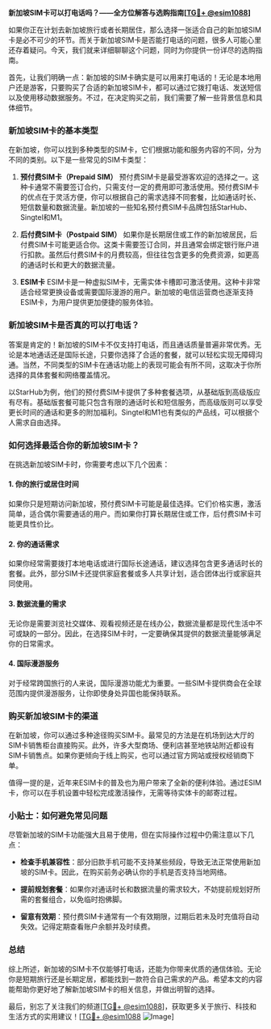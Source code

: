 **新加坡SIM卡可以打电话吗？——全方位解答与选购指南[[TG💪+ @esim1088](https://t.me/s/esim1088)]**

如果你正在计划去新加坡旅行或者长期居住，那么选择一张适合自己的新加坡SIM卡是必不可少的环节。而关于新加坡SIM卡是否能打电话的问题，很多人可能心里还存着疑问。今天，我们就来详细聊聊这个问题，同时为你提供一份详尽的选购指南。

首先，让我们明确一点：新加坡的SIM卡确实是可以用来打电话的！无论是本地用户还是游客，只要购买了合适的新加坡SIM卡，都可以通过它拨打电话、发送短信以及使用移动数据服务。不过，在决定购买之前，我们需要了解一些背景信息和具体细节。

### 新加坡SIM卡的基本类型

在新加坡，你可以找到多种类型的SIM卡，它们根据功能和服务内容的不同，分为不同的类别。以下是一些常见的SIM卡类型：

1. **预付费SIM卡（Prepaid SIM）**
   预付费SIM卡是最受游客欢迎的选择之一。这种卡通常不需要签订合约，只需支付一定的费用即可激活使用。预付费SIM卡的优点在于灵活方便，你可以根据自己的需求选择不同套餐，比如通话时长、短信数量和数据流量。新加坡的一些知名预付费SIM卡品牌包括StarHub、Singtel和M1。

2. **后付费SIM卡（Postpaid SIM）**
   如果你是长期居住或工作的新加坡居民，后付费SIM卡可能更适合你。这类卡需要签订合同，并且通常会绑定银行账户进行扣款。虽然后付费SIM卡的月费较高，但往往包含更多的免费资源，如更高的通话时长和更大的数据流量。

3. **ESIM卡**
   ESIM卡是一种虚拟SIM卡，无需实体卡槽即可激活使用。这种卡非常适合经常更换设备或需要国际漫游的用户。新加坡的电信运营商也逐渐支持ESIM卡，为用户提供更加便捷的服务体验。

### 新加坡SIM卡是否真的可以打电话？

答案是肯定的！新加坡的SIM卡不仅支持打电话，而且通话质量普遍非常优秀。无论是本地通话还是国际长途，只要你选择了合适的套餐，就可以轻松实现无障碍沟通。当然，不同类型的SIM卡在通话功能上的表现可能会有所不同，这取决于你所选择的具体套餐和网络覆盖情况。

以StarHub为例，他们的预付费SIM卡提供了多种套餐选项，从基础版到高级版应有尽有。基础版套餐可能只包含有限的通话时长和短信服务，而高级版则可以享受更长时间的通话和更多的附加福利。Singtel和M1也有类似的产品线，可以根据个人需求自由选择。

### 如何选择最适合你的新加坡SIM卡？

在挑选新加坡SIM卡时，你需要考虑以下几个因素：

#### 1. 你的旅行或居住时间
如果你只是短期访问新加坡，预付费SIM卡可能是最佳选择。它们价格实惠，激活简单，适合偶尔需要通话的用户。而如果你打算长期居住或工作，后付费SIM卡可能更具性价比。

#### 2. 你的通话需求
如果你经常需要拨打本地电话或进行国际长途通话，建议选择包含更多通话时长的套餐。此外，部分SIM卡还提供家庭套餐或多人共享计划，适合团体出行或家庭共同使用。

#### 3. 数据流量的需求
无论你是需要浏览社交媒体、观看视频还是在线办公，数据流量都是现代生活中不可或缺的一部分。因此，在选择SIM卡时，一定要确保其提供的数据流量能够满足你的日常需求。

#### 4. 国际漫游服务
对于经常跨国旅行的人来说，国际漫游功能尤为重要。一些SIM卡提供商会在全球范围内提供漫游服务，让你即使身处异国也能保持联系。

### 购买新加坡SIM卡的渠道

在新加坡，你可以通过多种途径购买SIM卡。最常见的方法是在机场到达大厅的SIM卡销售柜台直接购买。此外，许多大型商场、便利店甚至地铁站附近都设有SIM卡销售点。如果你更倾向于线上购买，也可以通过官方网站或授权经销商下单。

值得一提的是，近年来ESIM卡的普及也为用户带来了全新的便利体验。通过ESIM卡，你可以在手机设置中轻松完成激活操作，无需等待实体卡的邮寄过程。

### 小贴士：如何避免常见问题

尽管新加坡的SIM卡功能强大且易于使用，但在实际操作过程中仍需注意以下几点：

- **检查手机兼容性**：部分旧款手机可能不支持某些频段，导致无法正常使用新加坡的SIM卡。因此，在购买前务必确认你的手机是否支持当地网络。
  
- **提前规划套餐**：如果你对通话时长和数据流量的需求较大，不妨提前规划好所需的套餐组合，以免临时抱佛脚。

- **留意有效期**：预付费SIM卡通常有一个有效期限，过期后若未及时充值将自动失效。记得定期查看账户余额并及时续费。

### 总结

综上所述，新加坡的SIM卡不仅能够打电话，还能为你带来优质的通信体验。无论你是短期旅行还是长期定居，都能找到一款符合自己需求的产品。希望本文的内容能帮助你更好地了解新加坡SIM卡的相关信息，并做出明智的选择。

最后，别忘了关注我们的频道[[TG💪+ @esim1088](https://t.me/s/esim1088)]，获取更多关于旅行、科技和生活方式的实用建议！[[TG💪+ @esim1088](https://t.me/s/esim1088) ![Image](https://i.postimg.cc/4NQfJmqS/Snipaste-2025-05-13-00-14-12.png)]